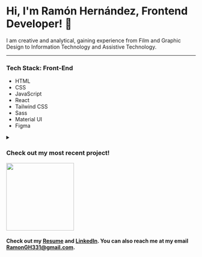 # Hi, I'm Ramón Hernández, Frontend Developer! 👋

I am creative and analytical, gaining experience from Film and Graphic Design to Information Technology and Assistive Technology. 

<hr/>
<h3>Tech Stack: Front-End</h3>
<ul>
  <li>HTML</li>
  <li>CSS</li>
  <li>JavaScript</li>
  <li>React</li>
  <li>Tailwind CSS</li>
  <li>Sass</li>
  <li>Material UI</li>
  <li>Figma</li>
 </ul>
 
<details>
  <summary><h3>Check out my most recent project!</h3></summary>
<br>
  <h2>Jobify</h2>
<img src="https://i.imgur.com/d99L8ke.gif" alt="Jobify Preview"/><br/>
  <h5><a href="https://effortless-cajeta-61b011.netlify.app">Live Link</a></h5> 
  <h5><a href="https://github.com/ramongh331/Jobify_Frontend">Repo</a></h5>
<p>Do you find it chaotic when you have to navigate through several job sites just to view your saved job applications? May I introduce you to Jobify! Jobify allows users to type in specific job application information and save it in one central location. Let Jobify help you easily move forward in your career.</p>
</details>

<img height="180em" src="https://github-readme-stats.vercel.app/api?username=ramongh331&show_icons=true&hide_border=true&&count_private=true&include_all_commits=true" />

<h4>Check out my <a href="https://docs.google.com/document/d/1wiw12XV2FYtoqgWUFv-xZNhvhHL64YuPXFUGZoH5kQk/edit?usp=sharing">Resume</a> and <a href="https://www.linkedin.com/in/ramon-hernandez-web/">LinkedIn</a>. You can also reach me at my email <a href="mailto:ramongh331@gmail.com">RamonGH331@gmail.com</a>.</h4>
